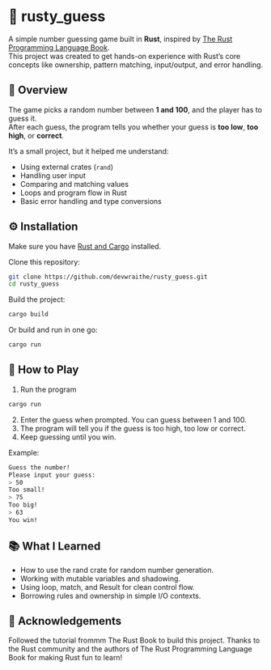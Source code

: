 # 🤔 rusty_guess

A simple number guessing game built in **Rust**, inspired by [The Rust Programming Language Book](https://doc.rust-lang.org/book/).  
This project was created to get hands-on experience with Rust’s core concepts like ownership, pattern matching, input/output, and error handling.

## 🎯 Overview

The game picks a random number between **1 and 100**, and the player has to guess it.  
After each guess, the program tells you whether your guess is **too low**, **too high**, or **correct**.

It’s a small project, but it helped me understand:
- Using external crates (`rand`)
- Handling user input
- Comparing and matching values
- Loops and program flow in Rust
- Basic error handling and type conversions

## ⚙️ Installation

Make sure you have [Rust and Cargo](https://www.rust-lang.org/tools/install) installed.

Clone this repository:

```bash
git clone https://github.com/devwraithe/rusty_guess.git
cd rusty_guess
```

Build the project:

```bash
cargo build
```

Or build and run in one go:

```bash
cargo run
```

## 🧩 How to Play

1. Run the program
```bash
cargo run
```

2. Enter the guess when prompted. You can guess between 1 and 100.
3. The program will tell you if the guess is too high, too low or correct.
4. Keep guessing until you win.

Example:

```bash
Guess the number!
Please input your guess:
> 50
Too small!
> 75
Too big!
> 63
You win!
```

## 📚 What I Learned

* How to use the rand crate for random number generation.
* Working with mutable variables and shadowing.
* Using loop, match, and Result for clean control flow.
* Borrowing rules and ownership in simple I/O contexts.

## 💬 Acknowledgements

Followed the tutorial frommm The Rust Book to build this project. Thanks to the Rust community and the authors of The Rust Programming Language Book for making Rust fun to learn!
